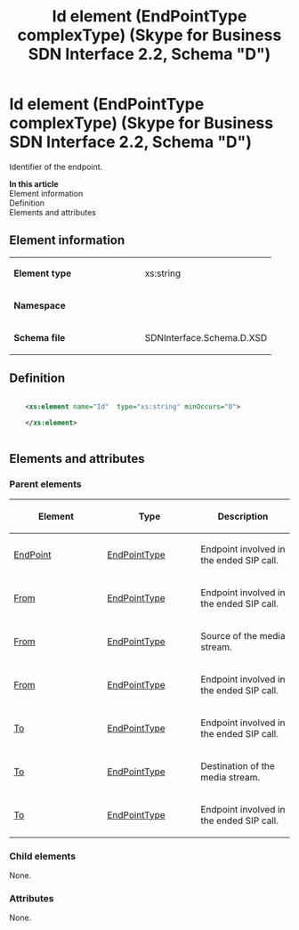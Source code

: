 ﻿---
title: Id element (EndPointType complexType) (Skype for Business SDN Interface 2.2, Schema "D")
TOCTitle: Id element (EndPointType complexType)
ms:assetid: b8887338-4ab4-2555-5a72-624f8387e6b0
ms:mtpsurl: https://msdn.microsoft.com/en-us/library/Mt170889(v=office.16)
ms:contentKeyID: 65855464
ms.date: 08/24/2015
mtps_version: v=office.16
dev_langs:
- xml
---

# Id element (EndPointType complexType) (Skype for Business SDN Interface 2.2, Schema \"D\")

Identifier of the endpoint.


**In this article**  
Element information  
Definition  
Elements and attributes  

## Element information

<table>
<colgroup>
<col style="width: 50%" />
<col style="width: 50%" />
</colgroup>
<tbody>
<tr class="odd">
<td><p><strong>Element type</strong></p></td>
<td><p>xs:string</p></td>
</tr>
<tr class="even">
<td><p><strong>Namespace</strong></p></td>
<td><p></p></td>
</tr>
<tr class="odd">
<td><p><strong>Schema file</strong></p></td>
<td><p>SDNInterface.Schema.D.XSD</p></td>
</tr>
</tbody>
</table>


## Definition

``` xml

    <xs:element name="Id"  type="xs:string" minOccurs="0">
    
    </xs:element>
  
```

## Elements and attributes

### Parent elements

<table>
<colgroup>
<col style="width: 33%" />
<col style="width: 33%" />
<col style="width: 33%" />
</colgroup>
<thead>
<tr class="header">
<th><p>Element</p></th>
<th><p>Type</p></th>
<th><p>Description</p></th>
</tr>
</thead>
<tbody>
<tr class="odd">
<td><p><a href="endpoint-element-endedtype-complextype-skype-for-business-sdn-interface-2-2-schema-d.md">EndPoint</a></p></td>
<td><p><a href="endpointtype-complextype-skype-for-business-sdn-interface-2-2-schema-d.md">EndPointType</a></p></td>
<td><p>Endpoint involved in the ended SIP call.</p></td>
</tr>
<tr class="even">
<td><p><a href="from-element-endedtype-complextype-skype-for-business-sdn-interface-2-2-schema-d.md">From</a></p></td>
<td><p><a href="endpointtype-complextype-skype-for-business-sdn-interface-2-2-schema-d.md">EndPointType</a></p></td>
<td><p>Endpoint involved in the ended SIP call.</p></td>
</tr>
<tr class="odd">
<td><p><a href="from-element-startorupdatetype-complextype-skype-for-business-sdn-interface-2-2-schema-d.md">From</a></p></td>
<td><p><a href="endpointtype-complextype-skype-for-business-sdn-interface-2-2-schema-d.md">EndPointType</a></p></td>
<td><p>Source of the media stream.</p></td>
</tr>
<tr class="even">
<td><p><a href="from-element-errortype-complextype-skype-for-business-sdn-interface-2-2-schema-d.md">From</a></p></td>
<td><p><a href="endpointtype-complextype-skype-for-business-sdn-interface-2-2-schema-d.md">EndPointType</a></p></td>
<td><p>Endpoint involved in the ended SIP call.</p></td>
</tr>
<tr class="odd">
<td><p><a href="to-element-endedtype-complextype-skype-for-business-sdn-interface-2-2-schema-d.md">To</a></p></td>
<td><p><a href="endpointtype-complextype-skype-for-business-sdn-interface-2-2-schema-d.md">EndPointType</a></p></td>
<td><p>Endpoint involved in the ended SIP call.</p></td>
</tr>
<tr class="even">
<td><p><a href="to-element-startorupdatetype-complextype-skype-for-business-sdn-interface-2-2-schema-d.md">To</a></p></td>
<td><p><a href="endpointtype-complextype-skype-for-business-sdn-interface-2-2-schema-d.md">EndPointType</a></p></td>
<td><p>Destination of the media stream.</p></td>
</tr>
<tr class="odd">
<td><p><a href="to-element-errortype-complextype-skype-for-business-sdn-interface-2-2-schema-d.md">To</a></p></td>
<td><p><a href="endpointtype-complextype-skype-for-business-sdn-interface-2-2-schema-d.md">EndPointType</a></p></td>
<td><p>Endpoint involved in the ended SIP call.</p></td>
</tr>
</tbody>
</table>


### Child elements

None.

### Attributes

None.

